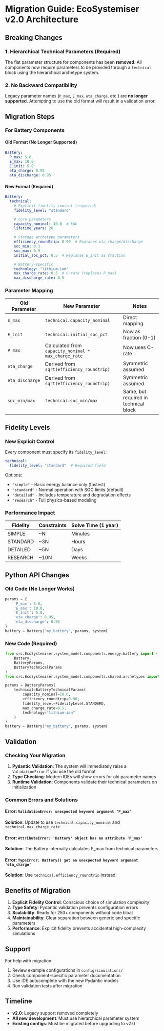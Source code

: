 # Migration Guide: EcoSystemiser v2.0 Architecture

## Breaking Changes

### 1. Hierarchical Technical Parameters (Required)

The flat parameter structure for components has been **removed**. All components now require parameters to be provided through a `technical` block using the hierarchical archetype system.

### 2. No Backward Compatibility

Legacy parameter names (`P_max`, `E_max`, `eta_charge`, etc.) are **no longer supported**. Attempting to use the old format will result in a validation error.

## Migration Steps

### For Battery Components

#### Old Format (No Longer Supported)
```yaml
Battery:
  P_max: 5.0
  E_max: 10.0
  E_init: 5.0
  eta_charge: 0.95
  eta_discharge: 0.95
```

#### New Format (Required)
```yaml
Battery:
  technical:
    # Explicit fidelity control (required)
    fidelity_level: "standard"

    # Core parameters
    capacity_nominal: 10.0  # kWh
    lifetime_years: 20

    # Storage archetype parameters
    efficiency_roundtrip: 0.90  # Replaces eta_charge/discharge
    soc_min: 0.1
    soc_max: 0.9
    initial_soc_pct: 0.5  # Replaces E_init as fraction

    # Battery-specific
    technology: "lithium-ion"
    max_charge_rate: 0.5  # C-rate (replaces P_max)
    max_discharge_rate: 0.5
```

### Parameter Mapping

| Old Parameter | New Parameter | Notes |
|--------------|---------------|-------|
| `E_max` | `technical.capacity_nominal` | Direct mapping |
| `E_init` | `technical.initial_soc_pct` | Now as fraction (0-1) |
| `P_max` | Calculated from `capacity_nominal * max_charge_rate` | Now uses C-rate |
| `eta_charge` | Derived from `sqrt(efficiency_roundtrip)` | Symmetric assumed |
| `eta_discharge` | Derived from `sqrt(efficiency_roundtrip)` | Symmetric assumed |
| `soc_min/max` | `technical.soc_min/max` | Same, but required in technical block |

## Fidelity Levels

### New Explicit Control

Every component must specify its `fidelity_level`:

```yaml
technical:
  fidelity_level: "standard"  # Required field
```

Options:
- `"simple"` - Basic energy balance only (fastest)
- `"standard"` - Normal operation with SOC limits (default)
- `"detailed"` - Includes temperature and degradation effects
- `"research"` - Full physics-based modeling

### Performance Impact

| Fidelity | Constraints | Solve Time (1 year) |
|----------|------------|-------------------|
| SIMPLE | ~N | Minutes |
| STANDARD | ~3N | Hours |
| DETAILED | ~5N | Days |
| RESEARCH | ~10N | Weeks |

## Python API Changes

### Old Code (No Longer Works)
```python
params = {
    'P_max': 5.0,
    'E_max': 10.0,
    'E_init': 5.0,
    'eta_charge': 0.95,
    'eta_discharge': 0.95
}
battery = Battery("my_battery", params, system)
```

### New Code (Required)
```python
from src.EcoSystemiser.system_model.components.energy.battery import (
    Battery,
    BatteryParams,
    BatteryTechnicalParams
)
from src.EcoSystemiser.system_model.components.shared.archetypes import FidelityLevel

params = BatteryParams(
    technical=BatteryTechnicalParams(
        capacity_nominal=10.0,
        efficiency_roundtrip=0.90,
        fidelity_level=FidelityLevel.STANDARD,
        max_charge_rate=0.5,
        technology="lithium-ion"
    )
)
battery = Battery("my_battery", params, system)
```

## Validation

### Checking Your Migration

1. **Pydantic Validation**: The system will immediately raise a `ValidationError` if you use the old format
2. **Type Checking**: Modern IDEs will show errors for old parameter names
3. **Runtime Validation**: Components validate their technical parameters on initialization

### Common Errors and Solutions

#### Error: `ValidationError: unexpected keyword argument 'P_max'`
**Solution**: Update to use `technical.capacity_nominal` and `technical.max_charge_rate`

#### Error: `AttributeError: 'Battery' object has no attribute 'P_max'`
**Solution**: The Battery internally calculates P_max from technical parameters

#### Error: `TypeError: Battery() got an unexpected keyword argument 'eta_charge'`
**Solution**: Use `technical.efficiency_roundtrip` instead

## Benefits of Migration

1. **Explicit Fidelity Control**: Conscious choice of simulation complexity
2. **Type Safety**: Pydantic validation prevents configuration errors
3. **Scalability**: Ready for 250+ components without code bloat
4. **Maintainability**: Clear separation between generic and specific parameters
5. **Performance**: Explicit fidelity prevents accidental high-complexity simulations

## Support

For help with migration:
1. Review example configurations in `config/simulations/`
2. Check component-specific parameter documentation
3. Use IDE autocomplete with the new Pydantic models
4. Run validation tests after migration

## Timeline

- **v2.0**: Legacy support removed completely
- **All new development**: Must use hierarchical parameter system
- **Existing configs**: Must be migrated before upgrading to v2.0